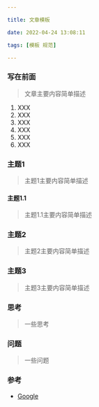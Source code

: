 ```yaml
---

title: 文章模板

date: 2022-04-24 13:08:11

tags: [模板 规范]

---
```




### 写在前面

> 文章主要内容简单描述

1. XXX
2. XXX
3. XXX
4. XXX
5. XXX
6. XXX


### 主题1

> 主题1主要内容简单描述

#### 主题1.1

> 主题1.1主要内容简单描述

### 主题2

> 主题2主要内容简单描述

### 主题3

> 主题3主要内容简单描述

### 思考
> 一些思考

### 问题

> 一些问题


### 参考

- [Google](https://www.google.com)
